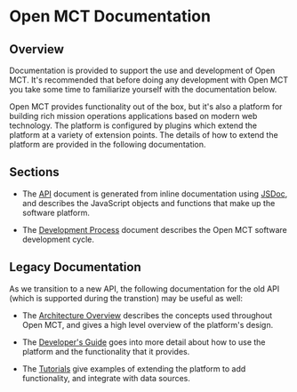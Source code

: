 # Open MCT Documentation

## Overview

 Documentation is provided to support the use and development of
 Open MCT. It's recommended that before doing
 any development with Open MCT you take some time to familiarize yourself
 with the documentation below.

 Open MCT provides functionality out of the box, but it's also a platform for
 building rich mission operations applications based on modern web technology. 
 The platform is configured by plugins which extend the platform at a variety
 of extension points. The details of how to
 extend the platform are provided in the following documentation.

## Sections
 
 * The [API](api/) document is generated from inline documentation 
 using [JSDoc](http://usejsdoc.org/), and describes the JavaScript objects and
 functions that make up the software platform.

 * The [Development Process](process/) document describes the
 Open MCT software development cycle.

## Legacy Documentation

As we transition to a new API, the following documentation for the old API
(which is supported during the transtion) may be useful as well:

 * The [Architecture Overview](architecture/) describes the concepts used
 throughout Open MCT, and gives a high level overview of the platform's design.

 * The [Developer's Guide](guide/) goes into more detail about how to use the
 platform and the functionality that it provides.

 * The [Tutorials](tutorials/) give examples of extending the platform to add
 functionality, and integrate with data sources.
